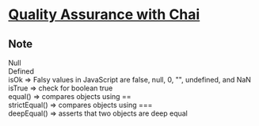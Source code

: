# [Quality Assurance with Chai](https://www.freecodecamp.org/learn/quality-assurance/quality-assurance-and-testing-with-chai/)  
  
## Note  
  
Null  
Defined  
isOk   => Falsy values in JavaScript are false, null, 0, "", undefined, and NaN  
isTrue => check for boolean true  
equal() => compares objects using ==  
strictEqual() => compares objects using ===  
deepEqual() =>  asserts that two objects are deep equal
